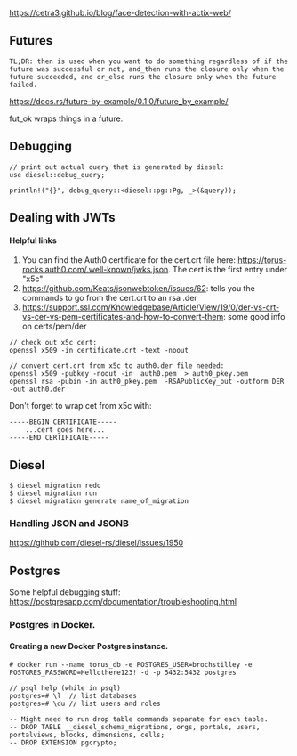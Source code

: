 

https://cetra3.github.io/blog/face-detection-with-actix-web/

## Futures

```
TL;DR: then is used when you want to do something regardless of if the future was successful or not, and_then runs the closure only when the future succeeded, and or_else runs the closure only when the future failed.
```

https://docs.rs/future-by-example/0.1.0/future_by_example/

fut_ok wraps things in a future.

## Debugging

```
// print out actual query that is generated by diesel:
use diesel::debug_query;

println!("{}", debug_query::<diesel::pg::Pg, _>(&query));
```

## Dealing with JWTs

#### Helpful links
1. You can find the Auth0 certificate for the cert.crt file here: https://torus-rocks.auth0.com/.well-known/jwks.json. The cert is the first entry under "x5c"
2. https://github.com/Keats/jsonwebtoken/issues/62: tells you the commands to go from the cert.crt to an rsa .der
3. https://support.ssl.com/Knowledgebase/Article/View/19/0/der-vs-crt-vs-cer-vs-pem-certificates-and-how-to-convert-them: some good info on certs/pem/der

```
// check out x5c cert:
openssl x509 -in certificate.crt -text -noout

// convert cert.crt from x5c to auth0.der file needed:
openssl x509 -pubkey -noout -in  auth0.pem  > auth0_pkey.pem
openssl rsa -pubin -in auth0_pkey.pem  -RSAPublicKey_out -outform DER -out auth0.der
```

Don't forget to wrap cet from x5c with: 
```
-----BEGIN CERTIFICATE-----
    ...cert goes here...
-----END CERTIFICATE-----
```

## Diesel

```
$ diesel migration redo
$ diesel migration run
$ diesel migration generate name_of_migration
```

### Handling JSON and JSONB
https://github.com/diesel-rs/diesel/issues/1950


## Postgres

Some helpful debugging stuff: https://postgresapp.com/documentation/troubleshooting.html

### Postgres in Docker.

#### Creating a new Docker Postgres instance.

```
# docker run --name torus_db -e POSTGRES_USER=brochstilley -e POSTGRES_PASSWORD=Hellothere123! -d -p 5432:5432 postgres
```

```
// psql help (while in psql)
postgres=# \l  // list databases
postgres=# \du // list users and roles
```

```
-- Might need to run drop table commands separate for each table.
-- DROP TABLE __diesel_schema_migrations, orgs, portals, users, portalviews, blocks, dimensions, cells;
-- DROP EXTENSION pgcrypto;
```